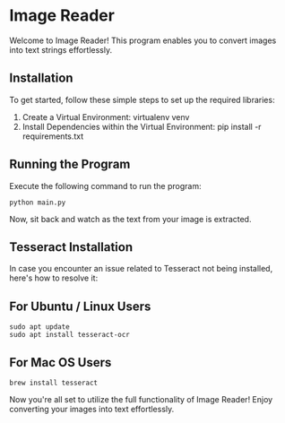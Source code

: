 # Image Reader

Welcome to Image Reader! This program enables you to convert images into text strings effortlessly.

## Installation

To get started, follow these simple steps to set up the required libraries:

1. Create a Virtual Environment: virtualenv venv
2. Install Dependencies within the Virtual Environment: pip install -r requirements.txt

## Running the Program

Execute the following command to run the program:

```shell
python main.py
```

Now, sit back and watch as the text from your image is extracted.

## Tesseract Installation

In case you encounter an issue related to Tesseract not being installed, here's how to resolve it:

## For Ubuntu / Linux Users

```shell
sudo apt update
sudo apt install tesseract-ocr
```

## For Mac OS Users

```shell
brew install tesseract
```

Now you're all set to utilize the full functionality of Image Reader! Enjoy converting your images into text effortlessly.
